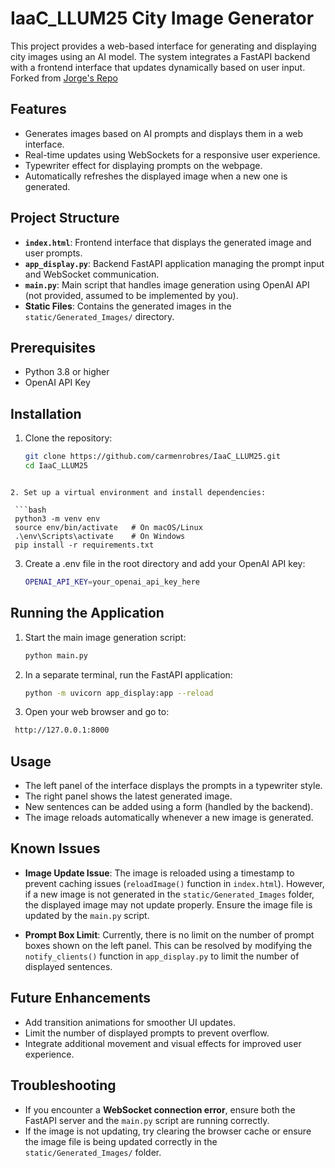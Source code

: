 # IaaC_LLUM25 City Image Generator

This project provides a web-based interface for generating and displaying city images using an AI model. The system integrates a FastAPI backend with a frontend interface that updates dynamically based on user input.
Forked from [Jorge's Repo](https://github.com/jmuozan/IaaC_LLUM25)
## Features
- Generates images based on AI prompts and displays them in a web interface.
- Real-time updates using WebSockets for a responsive user experience.
- Typewriter effect for displaying prompts on the webpage.
- Automatically refreshes the displayed image when a new one is generated.

## Project Structure
- **`index.html`**: Frontend interface that displays the generated image and user prompts.
- **`app_display.py`**: Backend FastAPI application managing the prompt input and WebSocket communication.
- **`main.py`**: Main script that handles image generation using OpenAI API (not provided, assumed to be implemented by you).
- **Static Files**: Contains the generated images in the `static/Generated_Images/` directory.

## Prerequisites
- Python 3.8 or higher
- OpenAI API Key

## Installation
1. Clone the repository:
   ```bash
   git clone https://github.com/carmenrobres/IaaC_LLUM25.git
   cd IaaC_LLUM25
  ```

2. Set up a virtual environment and install dependencies:

   ```bash
   python3 -m venv env
   source env/bin/activate   # On macOS/Linux
   .\env\Scripts\activate    # On Windows
   pip install -r requirements.txt
   ```
3. Create a .env file in the root directory and add your OpenAI API key:
   ```bash
   OPENAI_API_KEY=your_openai_api_key_here
   ```

## Running the Application
1. Start the main image generation script:
   ```bash
   python main.py
   ```
2. In a separate terminal, run the FastAPI application:
   ```bash
   python -m uvicorn app_display:app --reload
   ```
3. Open your web browser and go to:
  ```bash
   http://127.0.0.1:8000
  ```
## Usage
- The left panel of the interface displays the prompts in a typewriter style.
- The right panel shows the latest generated image.
- New sentences can be added using a form (handled by the backend).
- The image reloads automatically whenever a new image is generated.

## Known Issues

- **Image Update Issue**: The image is reloaded using a timestamp to prevent caching issues (`reloadImage()` function in `index.html`). However, if a new image is not generated in the `static/Generated_Images` folder, the displayed image may not update properly. Ensure the image file is updated by the `main.py` script.

- **Prompt Box Limit**: Currently, there is no limit on the number of prompt boxes shown on the left panel. This can be resolved by modifying the `notify_clients()` function in `app_display.py` to limit the number of displayed sentences.

## Future Enhancements

- Add transition animations for smoother UI updates.
- Limit the number of displayed prompts to prevent overflow.
- Integrate additional movement and visual effects for improved user experience.

## Troubleshooting

- If you encounter a **WebSocket connection error**, ensure both the FastAPI server and the `main.py` script are running correctly.
- If the image is not updating, try clearing the browser cache or ensure the image file is being updated correctly in the `static/Generated_Images/` folder.
